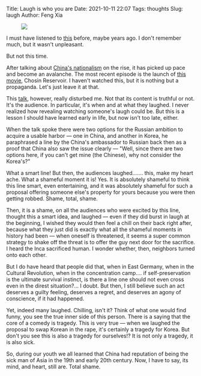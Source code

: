 Title: Laugh is who you are
Date: 2021-10-11 22:07
Tags: thoughts
Slug: laugh
Author: Feng Xia

<figure class="col s12">
  <img src="https://lifenotlabs.com/wp-content/uploads/2020/01/opiumden.jpg"/>
</figure>


I must have listened to [this][1] before, maybe years ago. I don't
remember much, but it wasn't unpleasant.

But not this time.

After talking about [China's nationalism][2] on the rise, it has
picked up pace and become an avalanche. The most recent episode is the
launch of [this movie][3], Chosin Reservoir. I haven't watched this,
but it is nothing but a propaganda. Let's just leave it at that.

This [talk][1], however, really disturbed me. Not that its content is
truthful or not. It's the audience. In particular, it's when and at
what they laughed. I never realized how revealing watching someone's
laugh could be. But this is a lesson I should have learned early in
life, but now isn't too late, either.

When the talk spoke there were two options for the Russian ambition to
acquire a usable harbor &mdash; one in China, and another in Korea, he
paraphrased a line by the China's ambassador to Russian back then as a
proof that China also saw the issue clearly &mdash; "Well, since there
are two options here, if you can't get mine (the Chinese), why not
consider the Korea's?"

What a smart line! But then, the audiences laughed....... this, make
my heart ache. What a shameful moment it is! Yes. It is absolutely
shameful to think this line smart, even entertaining, and it was
absolutely shameful for such a proposal offering someone else's
property for yours because you were then getting robbed. Shame, total,
shame.

Then, it is a shame, on all the audiences who were excited by this
line, thought this a smart idea, and laughed &mdash; even if they did
burst in laugh at the beginning, I wished they would then feel a chill
on their back right after, because what they just did is exactly what
all the shameful moments in history had been &mdash; when oneself is
threatened, it seems a super common strategy to shake off the threat
is to offer the guy next door for the sacrifice. I heard the Inca
sacrificed human. I wonder whether, then, neighbors turned onto each
other.

But I do have heard that people did that, when in East Germany, when
in the Cultural Revolution, when in the concentration camp.... if
self-preservation is the ultimate survival instinct, is there a line
one should not even cross even in the direst situation?... I
doubt. But then, I still believe such an act deserves a guilty
feeling, deserves a regret, and deserves an agony of conscience, if it
had happened.

Yet, indeed many laughed. Chilling, isn't it? Think of what one would
find funny, you see the true inner side of this person. There is a
saying that the core of a comedy is tragedy. This is very true &mdash;
when we laughed the proposal to swap Korean in the rape, it's
certainly a tragedy for Korea. But don't you see this is also a
tragedy for ourselves!? It is not only a tragedy, it is also sick.

So, during our youth we all learned that China had reputation of being
the sick man of Asia in the 19th and early 20th century. Now, I have
to say, its mind, and heart, still are. Total shame.



[1]: https://www.youtube.com/watch?v=bS0ER79x9AI
[2]: {filename}/thoughts/china%20nationalism.md
[3]: https://www.youtube.com/watch?v=KCDu88kE5Wk
